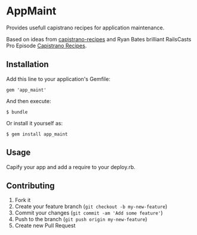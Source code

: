 # AppMaint

Provides usefull capistrano recipes for application maintenance.

Based on ideas from [capistrano-recipes](https://github.com/webficient/capistrano-recipes) and
Ryan Bates brilliant RailsCasts Pro Episode [Capistrano Recipes](http://railscasts.com/episodes/337-capistrano-recipes). 

## Installation

Add this line to your application's Gemfile:

    gem 'app_maint'

And then execute:

    $ bundle

Or install it yourself as:

    $ gem install app_maint

## Usage

Capify your app and add a require to your deploy.rb.

## Contributing

1. Fork it
2. Create your feature branch (`git checkout -b my-new-feature`)
3. Commit your changes (`git commit -am 'Add some feature'`)
4. Push to the branch (`git push origin my-new-feature`)
5. Create new Pull Request
